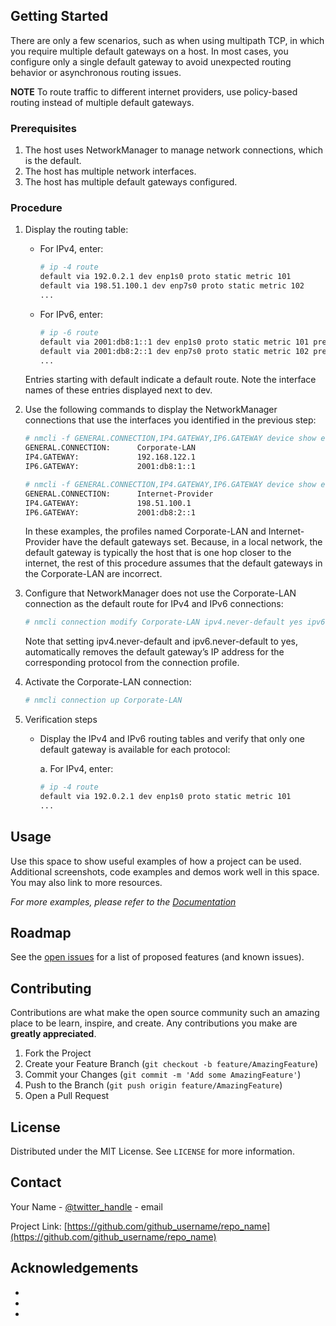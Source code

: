 <!--
*** Thanks for checking out the Best-README-Template. If you have a suggestion
*** that would make this better, please fork the repo and create a pull request
*** or simply open an issue with the tag "enhancement".
*** Thanks again! Now go create something AMAZING! :D
***
***
***
*** To avoid retyping too much info. Do a search and replace for the following:
*** github_username, repo_name, twitter_handle, email, project_title, project_description
-->



<!-- PROJECT SHIELDS -->
<!--
*** I'm using markdown "reference style" links for readability.
*** Reference links are enclosed in brackets [ ] instead of parentheses ( ).
*** See the bottom of this document for the declaration of the reference variables
*** for contributors-url, forks-url, etc. This is an optional, concise syntax you may use.
*** https://www.markdownguide.org/basic-syntax/#reference-style-links

<!-- GETTING STARTED -->
## Getting Started

There are only a few scenarios, such as when using multipath TCP, in which you require multiple default gateways on a host. In most cases, you configure only a single default gateway to avoid unexpected routing behavior or asynchronous routing issues.

**NOTE**
To route traffic to different internet providers, use policy-based routing instead of multiple default gateways.

### Prerequisites

1. The host uses NetworkManager to manage network connections, which is the default.
2. The host has multiple network interfaces.
3. The host has multiple default gateways configured.

### Procedure

1. Display the routing table:
   * For IPv4, enter:
     ```sh
     # ip -4 route
     default via 192.0.2.1 dev enp1s0 proto static metric 101
     default via 198.51.100.1 dev enp7s0 proto static metric 102
     ...
     ```
   * For IPv6, enter:
     ```sh
     # ip -6 route
     default via 2001:db8:1::1 dev enp1s0 proto static metric 101 pref medium
     default via 2001:db8:2::1 dev enp7s0 proto static metric 102 pref medium
     ...
     ```
   Entries starting with default indicate a default route. Note the interface names of these entries displayed next to dev.
   
2. Use the following commands to display the NetworkManager connections that use the interfaces you identified in the previous step:
     ```sh
    # nmcli -f GENERAL.CONNECTION,IP4.GATEWAY,IP6.GATEWAY device show enp1s0
    GENERAL.CONNECTION:      Corporate-LAN
    IP4.GATEWAY:             192.168.122.1
    IP6.GATEWAY:             2001:db8:1::1

    # nmcli -f GENERAL.CONNECTION,IP4.GATEWAY,IP6.GATEWAY device show enp7s0
    GENERAL.CONNECTION:      Internet-Provider
    IP4.GATEWAY:             198.51.100.1
    IP6.GATEWAY:             2001:db8:2::1
     ```
    In these examples, the profiles named Corporate-LAN and Internet-Provider have the default gateways set. Because, in a local network, the default gateway is typically the host that is one hop closer to the internet, the rest of this procedure assumes that the default gateways in the Corporate-LAN are incorrect.

3. Configure that NetworkManager does not use the Corporate-LAN connection as the default route for IPv4 and IPv6 connections:
     ```sh
    # nmcli connection modify Corporate-LAN ipv4.never-default yes ipv6.never-default yes
     ```
   Note that setting ipv4.never-default and ipv6.never-default to yes, automatically removes the default gateway’s IP address for the corresponding protocol from the connection profile.

4. Activate the Corporate-LAN connection:
     ```sh
    # nmcli connection up Corporate-LAN
     ```

5. Verification steps
    * Display the IPv4 and IPv6 routing tables and verify that only one default gateway is available for each protocol:
        
        a. For IPv4, enter:
        ```sh
        # ip -4 route
        default via 192.0.2.1 dev enp1s0 proto static metric 101
        ...
        ```








<!-- USAGE EXAMPLES -->
## Usage

Use this space to show useful examples of how a project can be used. Additional screenshots, code examples and demos work well in this space. You may also link to more resources.

_For more examples, please refer to the [Documentation](https://example.com)_



<!-- ROADMAP -->
## Roadmap

See the [open issues](https://github.com/github_username/repo_name/issues) for a list of proposed features (and known issues).



<!-- CONTRIBUTING -->
## Contributing

Contributions are what make the open source community such an amazing place to be learn, inspire, and create. Any contributions you make are **greatly appreciated**.

1. Fork the Project
2. Create your Feature Branch (`git checkout -b feature/AmazingFeature`)
3. Commit your Changes (`git commit -m 'Add some AmazingFeature'`)
4. Push to the Branch (`git push origin feature/AmazingFeature`)
5. Open a Pull Request



<!-- LICENSE -->
## License

Distributed under the MIT License. See `LICENSE` for more information.



<!-- CONTACT -->
## Contact

Your Name - [@twitter_handle](https://twitter.com/twitter_handle) - email

Project Link: [https://github.com/github_username/repo_name](https://github.com/github_username/repo_name)



<!-- ACKNOWLEDGEMENTS -->
## Acknowledgements

* []()
* []()
* []()





<!-- MARKDOWN LINKS & IMAGES -->
<!-- https://www.markdownguide.org/basic-syntax/#reference-style-links -->
[contributors-shield]: https://img.shields.io/github/contributors/github_username/repo.svg?style=for-the-badge
[contributors-url]: https://github.com/github_username/repo/graphs/contributors
[forks-shield]: https://img.shields.io/github/forks/github_username/repo.svg?style=for-the-badge
[forks-url]: https://github.com/github_username/repo/network/members
[stars-shield]: https://img.shields.io/github/stars/github_username/repo.svg?style=for-the-badge
[stars-url]: https://github.com/github_username/repo/stargazers
[issues-shield]: https://img.shields.io/github/issues/github_username/repo.svg?style=for-the-badge
[issues-url]: https://github.com/github_username/repo/issues
[license-shield]: https://img.shields.io/github/license/github_username/repo.svg?style=for-the-badge
[license-url]: https://github.com/github_username/repo/blob/master/LICENSE.txt
[linkedin-shield]: https://img.shields.io/badge/-LinkedIn-black.svg?style=for-the-badge&logo=linkedin&colorB=555
[linkedin-url]: https://linkedin.com/in/github_username
